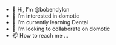 - 👋 Hi, I’m @bobendylon
- 👀 I’m interested in domotic
- 🌱 I’m currently learning Dental
- 💞️ I’m looking to collaborate on domotic
- 📫 How to reach me ...

<!---
bobendylon/bobendylon is a ✨ special ✨ repository because its `README.md` (this file) appears on your GitHub profile.
You can click the Preview link to take a look at your changes.
--->
